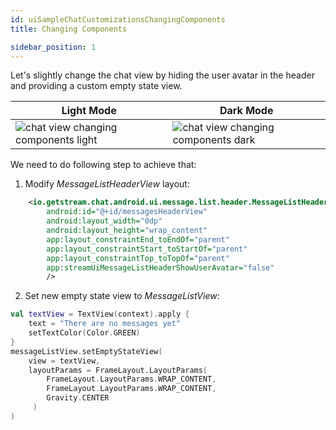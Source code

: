 ```yaml
---
id: uiSampleChatCustomizationsChangingComponents
title: Changing Components

sidebar_position: 1
---
```


Let's slightly change the chat view by hiding the user avatar in the header and providing a custom empty state view.

| Light Mode | Dark Mode |
| --- | --- |
|![chat view changing components light](/img/chat_view_changing_components_light.png)|![chat view changing components dark](/img/chat_view_changing_components_dark.png)|

We need to do following step to achieve that:
1. Modify _MessageListHeaderView_ layout:
```xml
    <io.getstream.chat.android.ui.message.list.header.MessageListHeaderView
        android:id="@+id/messagesHeaderView"
        android:layout_width="0dp"
        android:layout_height="wrap_content"
        app:layout_constraintEnd_toEndOf="parent"
        app:layout_constraintStart_toStartOf="parent"
        app:layout_constraintTop_toTopOf="parent"
        app:streamUiMessageListHeaderShowUserAvatar="false"
        />
```

2. Set new empty state view to _MessageListView_:
```kotlin
val textView = TextView(context).apply {
    text = "There are no messages yet"
    setTextColor(Color.GREEN)
}
messageListView.setEmptyStateView(
    view = textView,
    layoutParams = FrameLayout.LayoutParams(
        FrameLayout.LayoutParams.WRAP_CONTENT,
        FrameLayout.LayoutParams.WRAP_CONTENT,
        Gravity.CENTER
     )
)
```
